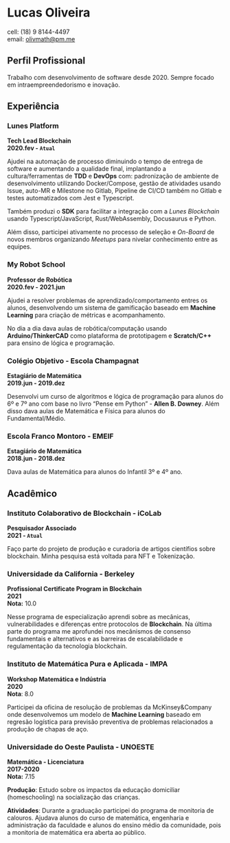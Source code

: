 # Lucas Oliveira

cell: (18) 9 8144-4497<br>
email: olivmath@pm.me

## Perfil Profissional

Trabalho com desenvolvimento de software desde 2020. Sempre focado em intraempreendedorismo e inovação.

## Experiência

### Lunes Platform

**Tech Lead Blockchain**<br>
**2020.fev - `Atual`**

Ajudei na automação de processo diminuindo o tempo de entrega de software e aumentando a qualidade final, implantando a cultura/ferramentas de **TDD** e **DevOps** com: padronização de ambiente de desenvolvimento utilizando Docker/Compose, gestão de atividades usando Issue, auto-MR e Milestone no Gitlab, Pipeline de CI/CD também no Gitlab e testes automatizados com Jest e Typescript.

Também produzi o **SDK** para facilitar a integração com a _Lunes Blockchain_ usando Typescript/JavaScript, Rust/WebAssembly, Docusaurus e Python.

Além disso, participei ativamente no processo de seleção e _On-Board_ de novos membros organizando _Meetups_ para nivelar conhecimento entre as equipes.

### My Robot School

**Professor de Robótica**<br>
**2020.fev - 2021.jun**

Ajudei a resolver problemas de aprendizado/comportamento entres os alunos, desenvolvendo um sistema de gamificação baseado em **Machine Learning** para criação de métricas e acompanhamento.

No dia a dia dava aulas de robótica/computação usando **Arduino/ThinkerCAD** como plataforma de prototipagem e **Scratch/C++** para ensino de lógica e programação.

### Colégio Objetivo - Escola Champagnat

**Estagiário de Matemática**<br>
**2019.jun - 2019.dez**

Desenvolvi um curso de algoritmos e lógica de programação para alunos do 6º e 7º ano com base no livro “Pense em Python” - **Allen B. Downey**.
Além disso dava aulas de Matemática e Física para alunos do Fundamental/Médio.<br>

### Escola Franco Montoro - EMEIF

**Estagiário de Matemática**<br>
**2018.jun - 2018.dez**

Dava aulas de Matemática para alunos do Infantil 3º e 4º ano.

## Acadêmico

### Instituto Colaborativo de Blockchain - iCoLab

**Pesquisador Associado**<br>
**2021 - `Atual`**<br>

Faço parte do projeto de produção e curadoria de artigos científios sobre blockchain. Minha pesquisa está voltada para NFT e Tokenização.

### Universidade da California - Berkeley

**Profissional Certificate Program in Blockchain**<br>
**2021**<br>
**Nota:** 10.0

Nesse programa de especialização aprendi sobre as mecânicas, vulnerabilidades e diferenças entre protocolos de **Blockchain**. Na última parte do programa me aprofundei nos mecânismos de consenso fundamentais e alternativos e as barreiras de escalabilidade e regulamentação da tecnologia blockchain.


### Instituto de Matemática Pura e Aplicada - IMPA

**Workshop Matemática e Indústria**<br>
**2020**<br>
**Nota**: 8.0

Participei da oficina de resolução de problemas da McKinsey&Company onde desenvolvemos um modelo de **Machine Learning** baseado em regresão logística para previsão preventiva de problemas relacionados a produção de chapas de aço.

### Universidade do Oeste Paulista - UNOESTE

**Matemática - Licenciatura**<br>
**2017-2020**<br>
**Nota:** 7.15

**Produção**: Estudo sobre os impactos da educação domiciliar (homeschooling) na socialização das crianças.

**Atividades**: Durante a graduação participei do programa de monitoria de calouros.
Ajudava alunos do curso de matemática, engenharia e administração da faculdade e alunos do ensino médio da comunidade, pois a monitoria de matemática era aberta ao público.

